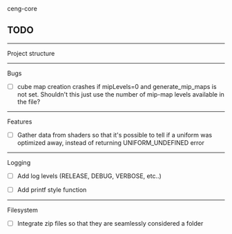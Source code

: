 ceng-core

TODO
------------------------------------------

------------------------------------------
Project structure

------------------------------------------
Bugs

- [ ] cube map creation crashes if mipLevels=0 and generate_mip_maps is not set.
      Shouldn't this just use the number of mip-map levels available in the file?

------------------------------------------
Features

- [ ] Gather data from shaders so that it's possible to tell if a uniform was optimized
      away, instead of returning UNIFORM_UNDEFINED error

------------------------------------------
Logging

- [ ] Add log levels (RELEASE, DEBUG, VERBOSE, etc..)

- [ ] Add printf style function

------------------------------------------
Filesystem

- [ ] Integrate zip files so that they are seamlessly considered a folder